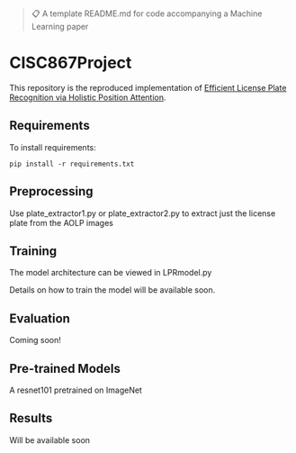 

>📋  A template README.md for code accompanying a Machine Learning paper

# CISC867Project

This repository is the reproduced implementation of [Efficient License Plate Recognition via Holistic Position Attention](https://ojs.aaai.org/index.php/AAAI/article/view/16457). 


## Requirements

To install requirements:

```setup
pip install -r requirements.txt
```

## Preprocessing
Use plate_extractor1.py or plate_extractor2.py to extract just the license plate from the AOLP images

## Training
The model architecture can be viewed in LPRmodel.py 

Details on how to train the model will be available soon.


## Evaluation

Coming soon!


## Pre-trained Models

A resnet101 pretrained on ImageNet


## Results

Will be available soon


